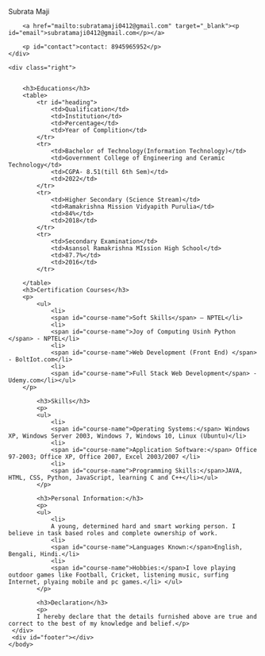 <!DOCTYPE html>
<html>
<head>
<link type="text/css" rel="stylesheet" href="MyCv.css"/>
<title></title> 
</head>
<body>
    <div id="header">
        <p id="name">Subrata Maji</p>
        
        <a href="mailto:subratamaji0412@gmail.com" target="_blank"><p id="email">subratamaji0412@gmail.com</p></a>
        
        <p id="contact">contact: 8945965952</p>
    </div>
    
    <div class="right">
       
            
        <h3>Educations</h3>
        <table>
            <tr id="heading">
                <td>Qualification</td>
                <td>Institution</td>
                <td>Percentage</td>
                <td>Year of Complition</td>
            </tr>
            <tr>
                <td>Bachelor of Technology(Information Technology)</td>
                <td>Government College of Engineering and Ceramic Technology</td>
                <td>CGPA- 8.51(till 6th Sem)</td>
                <td>2022</td>
            </tr>
            <tr>
                <td>Higher Secondary (Science Stream)</td>
                <td>Ramakrishna Mission Vidyapith Purulia</td>
                <td>84%</td>
                <td>2018</td>
            </tr>
            <tr>
                <td>Secondary Examination</td>
                <td>Asansol Ramakrishna MIssion High School</td>
                <td>87.7%</td>
                <td>2016</td>
            </tr>
                
        </table>
        <h3>Certification Courses</h3>
        <p>
            <ul>
                <li>
                <span id="course-name">Soft Skills</span> – NPTEL</li>
                <li>
                <span id="course-name">Joy of Computing Usinh Python </span> - NPTEL</li>
                <li>
                <span id="course-name">Web Development (Front End) </span> - BoltIot.com</li>
                <li>
                <span id="course-name">Full Stack Web Development</span> - Udemy.com</li></ul>
        </p>
                
            <h3>Skills</h3>
            <p>
            <ul>
                <li>
                <span id="course-name">Operating Systems:</span> Windows XP, Windows Server 2003, Windows 7, Windows 10, Linux (Ubuntu)</li>
                <li>
                <span id="course-name">Application Software:</span> Office 97-2003; Office XP, Office 2007, Excel 2003/2007 </li>
                <li>
                <span id="course-name">Programming Skills:</span>JAVA, HTML, CSS, Python, JavaScript, learning C and C++</li></ul>
            </p>
            
            <h3>Personal Information:</h3>
            <p>
            <ul>
                <li>
                A young, determined hard and smart working person. I believe in task based roles and complete ownership of work.
                <li>
                <span id="course-name">Languages Known:</span>English, Bengali, Hindi.</li>
                <li>
                <span id="course-name">Hobbies:</span>I love playing outdoor games like Football, Cricket, listening music, surfing Internet, plyaing mobile and pc games.</li> </ul>
            </p>
            
            <h3>Declaration</h3>
            <p>
            I hereby declare that the details furnished above are true and correct to the best of my knowledge and belief.</p>
     </div>
     <div id="footer"></div>
    </body>
</html>
